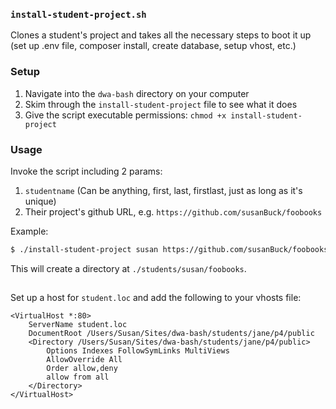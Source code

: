 ### `install-student-project.sh`
Clones a student's project and takes all the necessary steps to boot it up (set up .env file, composer install, create database, setup vhost, etc.)

### Setup
1. Navigate into the `dwa-bash` directory on your computer
2. Skim through the `install-student-project` file to see what it does
2. Give the script executable permissions: `chmod +x install-student-project`

### Usage
Invoke the script including 2 params: 

1. `studentname` (Can be anything, first, last, firstlast, just as long as it's unique)
2. Their project's github URL, e.g. `https://github.com/susanBuck/foobooks`

Example:
```bash
$ ./install-student-project susan https://github.com/susanBuck/foobooks
```

This will create a directory at `./students/susan/foobooks`.

 
## 

Set up a host for `student.loc` and add the following to your vhosts file:

```
<VirtualHost *:80>
    ServerName student.loc
    DocumentRoot /Users/Susan/Sites/dwa-bash/students/jane/p4/public
    <Directory /Users/Susan/Sites/dwa-bash/students/jane/p4/public>
        Options Indexes FollowSymLinks MultiViews
        AllowOverride All
        Order allow,deny
        allow from all
    </Directory>
</VirtualHost>
```